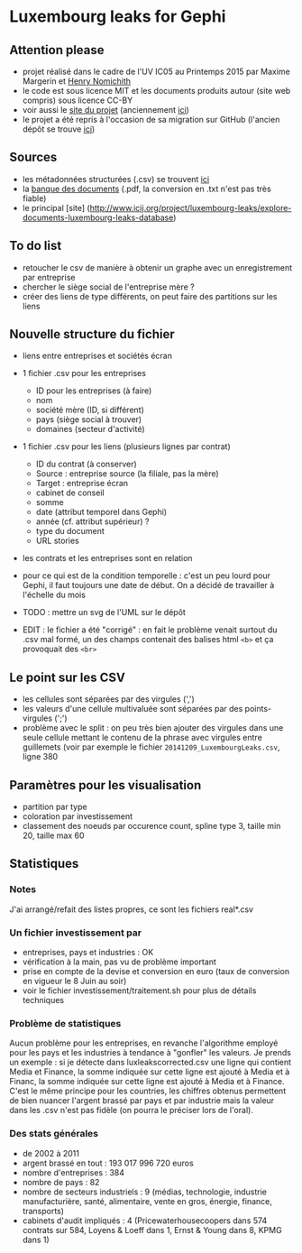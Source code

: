 # Luxembourg leaks for Gephi

## Attention please
- projet réalisé dans le cadre de l'UV IC05 au Printemps 2015 par Maxime Margerin et [Henry Nomichith](http://henry.nomichith.fr/)
- le code est sous licence MIT et les documents produits autour (site web compris) sous licence CC-BY
- voir aussi le [site du projet](http://maximool.github.io/ic05) (anciennement [ici](http://wwwetu.utc.fr/~mmargeri/luxleaks))
- le projet a été repris à l'occasion de sa migration sur GitHub (l'ancien dépôt se trouve [ici](https://gitlab.utc.fr/mmargeri/ic05))

## Sources
- les métadonnées structurées (.csv) se trouvent [ici](http://iw-files.s3.amazonaws.com/apps/2014/12/luxleaks/data/20141209_LuxembourgLeaks.csv.zip)
- la [banque des documents](https://www.documentcloud.org/public/search/Source:%20%22Luxembourg%20Leaks%22) (.pdf, la conversion en .txt n'est pas très fiable)
- le principal [site] (http://www.icij.org/project/luxembourg-leaks/explore-documents-luxembourg-leaks-database)

## To do list
- retoucher le csv de manière à obtenir un graphe avec un enregistrement par entreprise
- chercher le siège social de l'entreprise mère ?
- créer des liens de type différents, on peut faire des partitions sur les liens

## Nouvelle structure du fichier
- liens entre entreprises et sociétés écran
- 1 fichier .csv pour les entreprises
	* ID pour les entreprises (à faire)
	* nom
	* société mère (ID, si différent)
	* pays (siège social à trouver)
	* domaines (secteur d'activité)
- 1 fichier .csv pour les liens (plusieurs lignes par contrat)
	* ID du contrat (à conserver)
	* Source : entreprise source (la filiale, pas la mère)
	* Target : entreprise écran
	* cabinet de conseil
	* somme
	* date (attribut temporel dans Gephi)
	* année (cf. attribut supérieur) ?
	* type du document
	* URL stories

- les contrats et les entreprises sont en relation
- pour ce qui est de la condition temporelle : c'est un peu lourd pour Gephi, il faut toujours une date de début. On a décidé de travailler à l'échelle du mois
- TODO : mettre un svg de l'UML sur le dépôt
- EDIT : le fichier a été "corrigé" : en fait le problème venait surtout du .csv mal formé, un des champs contenait des balises html `<b>` et ça provoquait des `<br>`

## Le point sur les CSV
- les cellules sont séparées par des virgules (',')
- les valeurs d'une cellule multivaluée sont séparées par des points-virgules (';')
- problème avec le split : on peu très bien ajouter des virgules dans une seule cellule mettant le contenu de la phrase avec virgules entre guillemets (voir par exemple le fichier `20141209_LuxembourgLeaks.csv`, ligne 380

## Paramètres pour les visualisation
- partition par type
- coloration par investissement
- classement des noeuds par occurence count, spline type 3, taille min 20, taille max 60

## Statistiques
### Notes
J'ai arrangé/refait des listes propres, ce sont les fichiers real*.csv
### Un fichier investissement par
- entreprises, pays et industries : OK
- vérification à la main, pas vu de problème important
- prise en compte de la devise et conversion en euro (taux de conversion en vigueur le 8 Juin au soir)
- voir le fichier investissement/traitement.sh pour plus de détails techniques
### Problème de statistiques
Aucun problème pour les entreprises, en revanche l'algorithme employé pour les pays et les industries à tendance à "gonfler" les valeurs. Je prends un exemple : si je détecte dans luxleakscorrected.csv une ligne  qui contient Media et Finance, la somme indiquée sur cette ligne est ajouté à Media et à Financ, la somme indiquée sur cette ligne est ajouté à Media et à Finance.
C'est le même principe pour les countries, les chiffres obtenus permettent de bien nuancer l'argent brassé par pays et par industrie mais la valeur dans les .csv n'est pas fidèle (on pourra le préciser lors de l'oral).
### Des stats générales
- de 2002 à 2011
- argent brassé en tout : 193 017 996 720 euros
- nombre d'entreprises : 384
- nombre de pays : 82
- nombre de secteurs industriels : 9 (médias, technologie, industrie manufacturière, santé, alimentaire, vente en gros, énergie, finance, transports)
- cabinets d'audit impliqués : 4 (Pricewaterhousecoopers dans 574 contrats sur 584, Loyens & Loeff dans 1, Ernst & Young dans 8, KPMG dans 1)
